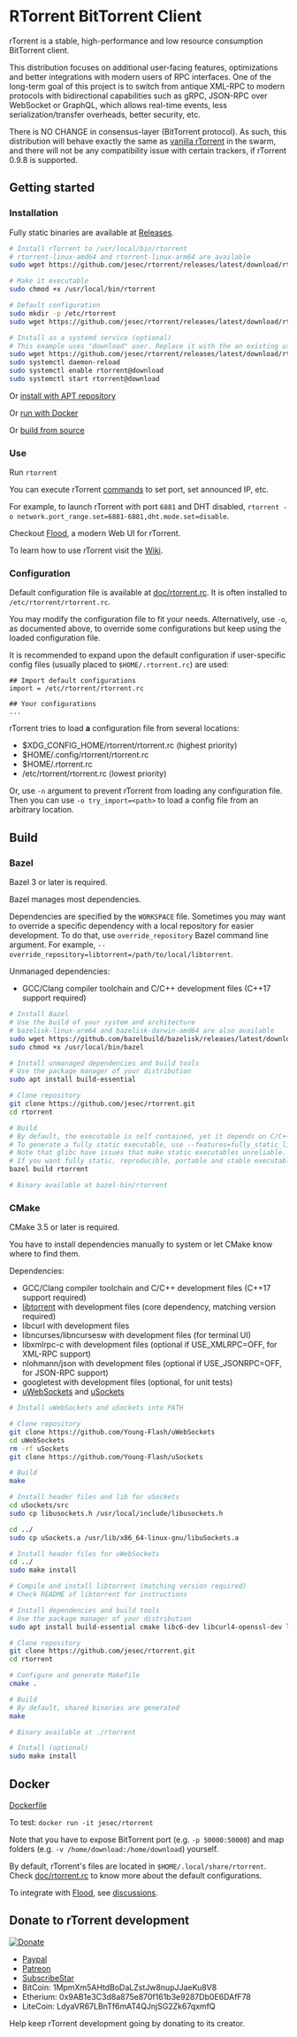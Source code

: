 # RTorrent BitTorrent Client

rTorrent is a stable, high-performance and low resource consumption BitTorrent client.

This distribution focuses on additional user-facing features, optimizations and better integrations with modern users of RPC interfaces. One of the long-term goal of this project is to switch from antique XML-RPC to modern protocols with bidirectional capabilities such as gRPC, JSON-RPC over WebSocket or GraphQL, which allows real-time events, less serialization/transfer overheads, better security, etc.

There is NO CHANGE in consensus-layer (BitTorrent protocol). As such, this distribution will behave exactly the same as [vanilla rTorrent](https://github.com/rakshasa/rtorrent) in the swarm, and there will not be any compatibility issue with certain trackers, if rTorrent 0.9.8 is supported.

## Getting started

### Installation

Fully static binaries are available at [Releases](https://github.com/jesec/rtorrent/releases).

```sh
# Install rTorrent to /usr/local/bin/rtorrent
# rtorrent-linux-amd64 and rtorrent-linux-arm64 are available
sudo wget https://github.com/jesec/rtorrent/releases/latest/download/rtorrent-linux-amd64 -O /usr/local/bin/rtorrent

# Make it executable
sudo chmod +x /usr/local/bin/rtorrent

# Default configuration
sudo mkdir -p /etc/rtorrent
sudo wget https://github.com/jesec/rtorrent/releases/latest/download/rtorrent.rc -O /etc/rtorrent/rtorrent.rc

# Install as a systemd service (optional)
# This example uses "download" user. Replace it with the an existing user that rTorrent should run with.
sudo wget https://github.com/jesec/rtorrent/releases/latest/download/rtorrent@.service -O /etc/systemd/system/rtorrent@.service
sudo systemctl daemon-reload
sudo systemctl enable rtorrent@download
sudo systemctl start rtorrent@download
```

Or [install with APT repository](https://deb.jesec.io/)

Or [run with Docker](https://github.com/jesec/rtorrent#docker)

Or [build from source](https://github.com/jesec/rtorrent#build)

### Use

Run `rtorrent`

You can execute rTorrent [commands](https://rtorrent-docs.readthedocs.io/en/latest/cmd-ref.html) to set port, set announced IP, etc.

For example, to launch rTorrent with port `6881` and DHT disabled, `rtorrent -o network.port_range.set=6881-6881,dht.mode.set=disable`.

Checkout [Flood](https://flood.js.org), a modern Web UI for rTorrent.

To learn how to use rTorrent visit the [Wiki](https://github.com/rakshasa/rtorrent/wiki).

### Configuration

Default configuration file is available at [doc/rtorrent.rc](https://github.com/jesec/rtorrent/blob/master/doc/rtorrent.rc). It is often installed to `/etc/rtorrent/rtorrent.rc`.

You may modify the configuration file to fit your needs. Alternatively, use `-o`, as documented above, to override some configurations but keep using the loaded configuration file.

It is recommended to expand upon the default configuration if user-specific config files (usually placed to `$HOME/.rtorrent.rc`) are used:

```
## Import default configurations
import = /etc/rtorrent/rtorrent.rc

## Your configurations
...
```

rTorrent tries to load **a** configuration file from several locations:

- $XDG_CONFIG_HOME/rtorrent/rtorrent.rc (highest priority)
- $HOME/.config/rtorrent/rtorrent.rc
- $HOME/.rtorrent.rc
- /etc/rtorrent/rtorrent.rc (lowest priority)

Or, use `-n` argument to prevent rTorrent from loading any configuration file. Then you can use `-o try_import=<path>` to load a config file from an arbitrary location.

## Build

### Bazel

Bazel 3 or later is required.

Bazel manages most dependencies.

Dependencies are specified by the `WORKSPACE` file. Sometimes you may want to override a specific dependency with a local repository for easier development. To do that, use `override_repository` Bazel command line argument. For example, `--override_repository=libtorrent=/path/to/local/libtorrent`.

Unmanaged dependencies:

- GCC/Clang compiler toolchain and C/C++ development files (C++17 support required)

```sh
# Install Bazel
# Use the build of your system and architecture
# bazelisk-linux-arm64 and bazelisk-darwin-amd64 are also available
sudo wget https://github.com/bazelbuild/bazelisk/releases/latest/download/bazelisk-linux-amd64 -O /usr/local/bin/bazel
sudo chmod +x /usr/local/bin/bazel

# Install unmanaged dependencies and build tools
# Use the package manager of your distribution
sudo apt install build-essential

# Clone repository
git clone https://github.com/jesec/rtorrent.git
cd rtorrent

# Build
# By default, the executable is self contained, yet it depends on C/C++ standard libraries of system.
# To generate a fully static executable, use --features=fully_static_link argument.
# Note that glibc have issues that make static executables unreliable.
# If you want fully static, reproducible, portable and stable executable, build with Dockerfile.
bazel build rtorrent

# Binary available at bazel-bin/rtorrent
```

### CMake

CMake 3.5 or later is required.

You have to install dependencies manually to system or let CMake know where to find them.

Dependencies:

- GCC/Clang compiler toolchain and C/C++ development files (C++17 support required)
- [libtorrent](https://github.com/jesec/libtorrent) with development files (core dependency, matching version required)
- libcurl with development files
- libncurses/libncursesw with development files (for terminal UI)
- libxmlrpc-c with development files (optional if USE_XMLRPC=OFF, for XML-RPC support)
- nlohmann/json with development files (optional if USE_JSONRPC=OFF, for JSON-RPC support)
- googletest with development files (optional, for unit tests)
- [uWebSockets](https://github.com/Young-Flash/uWebSockets) and [uSockets](https://github.com/Young-Flash/uSockets)

```sh
# Install uWebSockets and uSockets into PATH

# Clone repository
git clone https://github.com/Young-Flash/uWebSockets
cd uWebSockets
rm -rf uSockets
git clone https://github.com/Young-Flash/uSockets

# Build
make

# Install header files and lib for uSockets
cd uSockets/src
sudo cp libusockets.h /usr/local/include/libusockets.h

cd ../
sudo cp uSockets.a /usr/lib/x86_64-linux-gnu/libuSockets.a

# Install header files for uWebSockets
cd ../
sudo make install
```

```sh
# Compile and install libtorrent (matching version required)
# Check README of libtorrent for instructions

# Install dependencies and build tools
# Use the package manager of your distribution
sudo apt install build-essential cmake libc6-dev libcurl4-openssl-dev libncursesw5-dev libxmlrpc-c++8-dev libgtest-dev nlohmann-json3-dev

# Clone repository
git clone https://github.com/jesec/rtorrent.git
cd rtorrent

# Configure and generate Makefile
cmake .

# Build
# By default, shared binaries are generated
make

# Binary available at ./rtorrent

# Install (optional)
sudo make install
```

## Docker

[Dockerfile](https://github.com/jesec/rtorrent/blob/master/Dockerfile)

To test: `docker run -it jesec/rtorrent`

Note that you have to expose BitTorrent port (e.g. `-p 50000:50000`) and map folders (e.g. `-v /home/download:/home/download`) yourself.

By default, rTorrent's files are located in `$HOME/.local/share/rtorrent`. Check [doc/rtorrent.rc](https://github.com/jesec/rtorrent/blob/master/doc/rtorrent.rc) to know more about the default configurations.

To integrate with [Flood](https://flood.js.org), see [discussions](https://github.com/jesec/flood/discussions/120).

## Donate to rTorrent development

[![Donate](https://rakshasa.github.io/rtorrent/donate_paypal_green.svg)](https://paypal.me/jarisundell)

- [Paypal](https://paypal.me/jarisundelljp)
- [Patreon](https://www.patreon.com/rtorrent)
- [SubscribeStar](https://www.subscribestar.com/rtorrent)
- BitCoin: 1MpmXm5AHtdBoDaLZstJw8nupJJaeKu8V8
- Etherium: 0x9AB1e3C3d8a875e870f161b3e9287Db0E6DAfF78
- LiteCoin: LdyaVR67LBnTf6mAT4QJnjSG2Zk67qxmfQ

Help keep rTorrent development going by donating to its creator.
